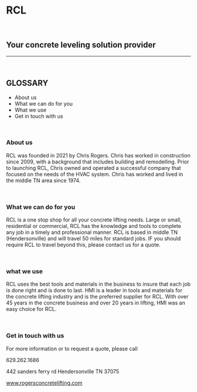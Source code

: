 # RCL

<BR>

## Your concrete leveling solution provider

---

<br>

## GLOSSARY

- About us
- What we can do for you
- What we use
- Get in touch with us

<br>

### About us

RCL was founded in 2021 by Chris Rogers. Chris has worked in construction since 2009, with a background that includes building and remodelling. Prior to launching RCL, Chris owned and operated a successful company that focused on the needs of the HVAC system. Chris has worked and lived in the middle TN area since 1974.

<br>

### What we can do for you

RCL is a one stop shop for all your concrete lifting needs. Large or small, residential or commercial, RCL has the knowledge and tools to complete any job in a timely and professional manner. RCL is based in middle TN (Hendersonville) and will travel 50 miles for standard jobs. IF you should require RCL to travel beyond this, please contact us for a quote.

<br>

### what we use

RCL uses the best tools and materials in the business to insure that each job is done right and is done to last. HMI is a leader in tools and materials for the concrete lifting industry and is the preferred supplier for RCL. With over 45 years in the concrete business and over 20 years in lifting, HMI was an easy choice for RCL.

<br>

### Get in touch with us

For more information or to request a quote, please call

629.262.1686

442 sanders ferry rd
Hendersonville TN 37075
<br>

www.rogersconcretelifting.com
